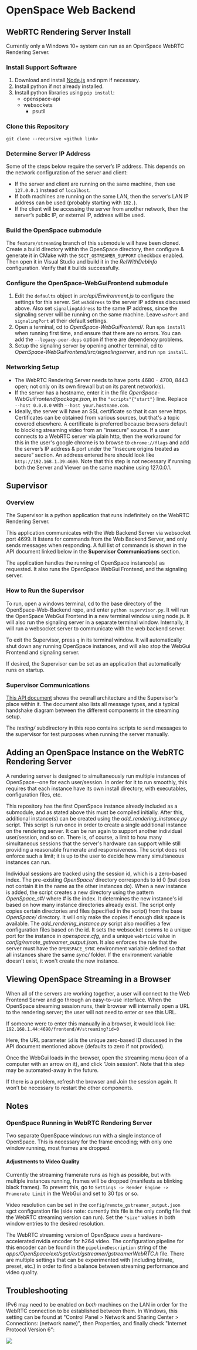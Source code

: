 # OpenSpace Web Backend

## WebRTC Rendering Server Install

Currently only a Windows 10+ system can run as an OpenSpace WebRTC Rendering Server.

### Install Support Software
1. Download and install [Node.js](https://nodejs.org/en/) and npm if necessary.
2. Install python if not already installed.
3. Install python libraries using `pip install`:
	- openspace-api
	- websockets
        - psutil

### Clone this Repository
`git clone --recursive <github link>`

### Determine Server IP Address
Some of the steps below require the server’s IP address. This depends on the network configuration of the server and client:
- If the server and client are running on the same machine, then use `127.0.0.1` instead of `localhost`.
- If both machines are running on the same LAN, then the server’s LAN IP address can be used (probably starting with `192.`).
- If the client will be accessing the server from another network, then the server’s public IP, or external IP, address will be used.

### Build the OpenSpace submodule

The `feature/streaming` branch of this submodule will have been cloned. Create a build directory within the OpenSpace directory, then configure & generate it in CMake with the `SGCT_GSTREAMER_SUPPORT` checkbox enabled. Then open it in Visual Studio and build it in the *RelWithDebInfo* configuration. Verify that it builds successfully.

### Configure the OpenSpace-WebGuiFrontend submodule
1. Edit the `defaults` object in *src/api/Environment.js* to configure the settings for this server. Set `wsAddress` to the server IP address discussed above. Also set `signalingAddress` to the same IP address, since the signaling server will be running on the same machine. Leave `wsPort` and `signalingPort` at their default settings.
2. Open a terminal, cd to *OpenSpace-WebGuiFrontend/*. Run `npm install` when running first time, and ensure that there are no errors. You can add the `--legacy-peer-deps` option if there are dependency problems.
3. Setup the signaling server by opening another terminal, cd to *OpenSpace-WebGuiFrontend/src/signalingserver*, and run `npm install`.
	
### Networking Setup
- The WebRTC Rendering Server needs to have ports 4680 - 4700, 8443 open; not only on its own firewall but on its parent network(s).
- If the server has a hostname, enter it in the file *OpenSpace-WebGuiFrontend/package.json*, in the `"scripts"{"start"}` line. Replace `--host 0.0.0.0` with `--host your.hostname.com`.
- Ideally, the server will have an SSL certificate so that it can serve https. Certificates can be obtained from various sources, but that's a topic covered elsewhere. A certificate is preferred because browsers default to blocking streaming video from an "insecure" source. If a user connects to a WebRTC server via plain http, then the workaround for this in the user's google chrome is to browse to `chrome://flags` and add the server’s IP address & port under the “Insecure origins treated as secure” section. An address entered here should look like `http://192.168.1.39:4690`. Note that this step is not necessary if running both the Server and Viewer on the same machine using 127.0.0.1.

## Supervisor

### Overview 
The Supervisor is a python application that runs indefinitely on the WebRTC Rendering Server.

This application communicates with the Web Backend Server via websocket port 4699. It listens for commands from the Web Backend Server, and only sends messages when responding. A full list of commands is shown in the API document linked below in the **Supervisor Communications** section.

The application handles the running of OpenSpace instance(s) as requested. It also runs the OpenSpace WebGui Frontend, and the signaling server.

### How to Run the Supervisor
To run, open a windows terminal, cd to the base directory of the OpenSpace-Web-Backend repo, and enter `python supervisor.py`. It will run the OpenSpace WebGui Frontend in a new terminal window using node.js. It will also run the signaling server in a separate terminal window. Internally, it will run a websocket server to communicate with the web backend server.

To exit the Supervisor, press `q` in its terminal window. It will automatically shut down any running OpenSpace instances, and will also stop the WebGui Frontend and signaling server.

If desired, the Supervisor can be set as an application that automatically runs on startup.

### Supervisor Communications
[This API document](https://docs.google.com/document/d/1B5lUBf3817arQpV4Vdz7yopb8SBSFIK_DrQTK7n07ns) shows the overall architecture and the Supervisor's place within it. The document also lists all message types, and a typical handshake diagram between the different components in the streaming setup.

The *testing/* subdirectory in this repo contains scripts to send messages to the supervisor for test purposes when running the server manually.

## Adding an OpenSpace Instance on the WebRTC Rendering Server
A rendering server is designed to simultaneously run multiple instances of OpenSpace--one for each user/session. In order for it to run smoothly, this requires that each instance have its own install directory, with executables, configuration files, etc.

This repository has the first OpenSpace instance already included as a submodule, and as stated above this must be compiled initially. After this, additional instance(s) can be created using the *add_rendering_instance.py* script. This script is run once in order to create a single additional instance on the rendering server. It can be run again to support another individual user/session, and so on. There is, of course, a limit to how many simultaneous sessions that the server's hardware can support while still providing a reasonable framerate and responsiveness. The script does not enforce such a limit; it is up to the user to decide how many simultaneous instances can run.

Individual sessions are tracked using the session id, which is a zero-based index. The pre-existing *OpenSpace/* directory corresponds to id 0 (but does not contain it in the name as the other instances do). When a new instance is added, the script creates a new directory using the pattern *OpenSpace_s#/* where # is the index. It determines the new instance's id based on how many instance directories already exist. The script only copies certain directories and files (specified in the script) from the base *OpenSpace/* directory. It will only make the copies if enough disk space is available. The *add_rendering_instance.py* script also modifies a few configuration files based on the id. It sets the websocket comms to a unique port for the instance in *openspace.cfg*, and a unique `webrtcid` value in *config/remote_gstreamer_output.json*. It also enforces the rule that the server must have the `OPENSPACE_SYNC` environment variable defined so that all instances share the same *sync/* folder. If the environment variable doesn't exist, it won't create the new instance.

## Viewing OpenSpace Streaming in a Browser
When all of the servers are working together, a user will connect to the Web Frontend Server and go through an easy-to-use interface. When the OpenSpace streaming session runs, their browser will internally open a URL to the rendering server; the user will not need to enter or see this URL.

If someone were to enter this manually in a browser, it would look like:<br>`192.168.1.44:4690/frontend/#/streaming?id=0`<br>

Here, the URL parameter `id` is the unique zero-based ID discussed in the API document mentioned above (defaults to zero if not provided).

Once the WebGui loads in the browser, open the streaming menu (icon of a computer with an arrow on it), and click "Join session". Note that this step may be automated-away in the future.

If there is a problem, refresh the browser and Join the session again. It won’t be necessary to restart the other components.

## Notes

### OpenSpace Running in WebRTC Rendering Server
Two separate OpenSpace windows run with a single instance of OpenSpace. This is necessary for the frame encoding; with only one window running, most frames are dropped.

#### Adjustments to Video Quality
Currently the streaming framerate runs as high as possible, but with multiple instances running, frames will be dropped (manifests as blinking black frames). To prevent this, go to `Settings -> Render Engine -> Framerate Limit` in the WebGui and set to 30 fps or so.

Video resolution can be set in the `config/remote_gstreamer_output.json` sgct configuration file (side note: currently this file is the only config file that the WebRTC streaming version can run). Set the `"size"` values in both window entries to the desired resolution.

The WebRTC streaming version of OpenSpace uses a hardware-accelerated nvidia encoder for h264 video. The configuration pipeline for this encoder can be found in the `pipelineDescription` string of the _apps/OpenSpace/ext/sgct/ext/gstreamer/gstreamerWebRTC.h_ file. There are multiple settings that can be experimented with (including bitrate, preset, etc.) in order to find a balance between streaming performance and video quality.

## Troubleshooting

IPv6 may need to be enabled on *both* machines on the LAN in order for the WebRTC connection to be established between them. In Windows, this setting can be found at "Control Panel > Network and Sharing Center > Connections: (network name)", then Properties, and finally check "Internet Protocol Version 6":

![](troubleshooting-ipv6-screencap.png)